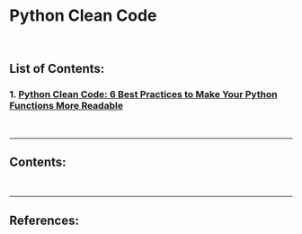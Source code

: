 # Python Clean Code

</br>

## List of Contents:
### 1. [Python Clean Code: 6 Best Practices to Make Your Python Functions More Readable](#content-1)


</br>

---

## Contents:


</br>

---


## References: